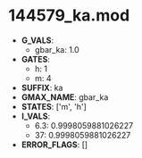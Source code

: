 # 144579_ka.mod

- **G_VALS**:
  - gbar_ka: 1.0
- **GATES**:
  - h: 1
  - m: 4
- **SUFFIX**: ka
- **GMAX_NAME**: gbar_ka
- **STATES**: ['m', 'h']
- **I_VALS**:
  - 6.3: 0.9998059881026227
  - 37: 0.9998059881026227
- **ERROR_FLAGS**: []
